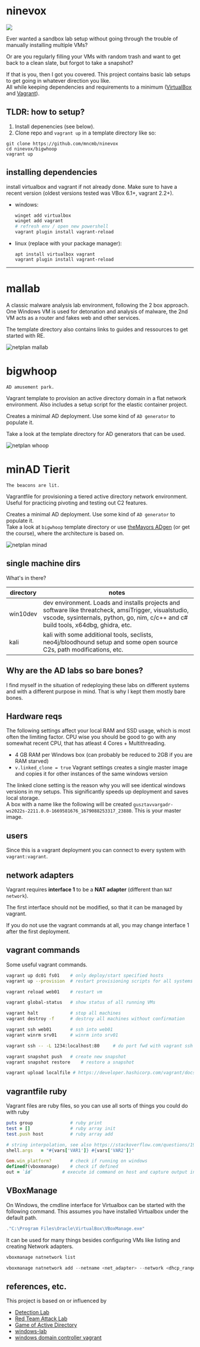# ninevox
![](pics/ninevox.jpg)

Ever wanted a sandbox lab setup without going through the trouble of manually installing multiple VMs? 

Or are you regularly filling your VMs with random trash and want to get back to a clean slate, but forgot to take a snapshot?

If that is you, then I got you covered. This project contains basic lab setups to get going in whatever direction you like.  
All while keeping dependencies and requirements to a minimum ([VirtualBox](https://www.virtualbox.org/) and [Vagrant](https://developer.hashicorp.com/vagrant/downloads)).

## TLDR: how to setup?
1. Install depenencies (see below).
2. Clone repo and `vagrant up` in a template directory like so:
```
git clone https://github.com/mncmb/ninevox
cd ninevox/bigwhoop
vagrant up
```

## installing dependencies
install virtualbox and vagrant if not already done. Make sure to have a recent version (oldest versions tested was VBox 6.1+, vagrant 2.2+).
- windows:
    ```powershell
    winget add virtualbox
    winget add vagrant
    # refresh env / open new powershell
    vagrant plugin install vagrant-reload
    ```
- linux (replace with your package manager):
    ```
    apt install virtualbox vagrant
    vagrant plugin install vagrant-reload
    ```
----


# mallab
A classic malware analysis lab environment, following the 2 box approach.   
One Windows VM is used for detonation and analysis of malware, the 2nd VM acts as a router and fakes web and other services. 

The template directory also contains links to guides and ressources to get started with RE.

![netplan mallab](pics/mallab.jpg)

# bigwhoop
`AD amusement park.`

Vagrant template to provision an active directory domain in a flat network environment. 
Also includes a setup script for the elastic container project.

Creates a minimal AD deployment. Use some kind of `AD generator` to populate it. 

Take a look at the template directory for AD generators that can be used.

![netplan whoop](pics/whoop.jpg)

# minAD Tierit
`The beacons are lit.` 

Vagrantfile for provisioning a tiered active directory network environment. Useful for practicing pivoting and testing out C2 features.   

Creates a minimal AD deployment. Use some kind of `AD generator` to populate it.   
Take a look at `bigwhoop` template directory or use [theMayors ADgen](https://github.com/dievus/ADGenerator) (or get the course), where the architecture is based on.

![netplan minad](pics/minad.jpg)

## single machine dirs
What's in there?

| directory | notes |
| ---|---|
| win10dev | dev environment. Loads and installs projects and software like threatcheck, amsiTrigger, visualstudio, vscode, sysinternals, python, go, nim, c/c++ and c# build tools, x64dbg, ghidra, etc.|
| kali | kali with some additional tools, seclists, neo4j/bloodhound setup and some open source C2s, path modifications, etc.|

## Why are the AD labs so bare bones?
I find myself in the situation of redeploying these labs on different systems and with a different purpose in mind. That is why I kept them mostly bare bones.

## Hardware reqs
The following settings affect your local RAM and SSD usage, which is most often the limiting factor. CPU wise you should be good to go with any somewhat recent CPU, that has atleast 4 Cores + Multithreading.

- 4 GB RAM per Windows box (can probably be reduced to 2GB if you are RAM starved)
- `v.linked_clone = true` Vagrant settings creates a single master image and copies it for other instances of the same windows version 

The linked clone setting is the reason why you will see identical windows versions in my setups. This significantly speeds up deployment and saves local storage.   
A box with a name like the following will be created `gusztavvargadr-ws2022s-2211.0.0-1669581676_1679088253317_23880`. This is your master image.

## users
Since this is a vagrant deployment you can connect to every system with `vagrant:vagrant`.   

## network adapters
Vagrant requires __interface 1__ to be a __NAT adapter__ (different than `NAT network`). 

The first interface should not be modified, so that it can be managed by vagrant.   

If you do not use the vagrant commands at all, you may change interface 1 after the first deployment.


## vagrant commands
Some useful vagrant commands.
```bash
vagrant up dc01 fs01    # only deploy/start specified hosts
vagrant up --provision  # restart provisioning scripts for all systems

vagrant reload web01    # restart vm 

vagrant global-status   # show status of all running VMs

vagrant halt            # stop all machines
vagrant destroy -f      # destroy all machines without confirmation

vagrant ssh web01       # ssh into web01
vagrant winrm srv01     # winrm into srv01

vagrant ssh -- -L 1234:localhost:80     # do port fwd with vagrant ssh 

vagrant snapshot push   # create new snapshot
vagrant snapshot restore    # restore a snapshot

vagrant upload localfile # https://developer.hashicorp.com/vagrant/docs/cli/upload
```

## vagrantfile ruby
Vagrant files are ruby files, so you can use all sorts of things you could do with ruby
```ruby
puts group              # ruby print 
test = []               # ruby array init
test.push host          # ruby array add

# string interpolation, see also https://stackoverflow.com/questions/19648088/pass-environment-variables-to-vagrant-shell-provisioner
shell.args   = "#{vars['VAR1']} #{vars['VAR2']}"  

Gem.win_platform?       # check if running on windows
defined?(vboxmanage)    # check if defined
out = `id`           # execute id command on host and capture output in out
```

## VBoxManage
On Windows, the cmdline interface for Virtualbox can be started with the following command. This assumes you have installed Virtualbox under the default path.
```powershell
."C:\Program Files\Oracle\VirtualBox\VBoxManage.exe"
```
It can be used for many things besides configuring VMs like listing and creating Network adapters.
```powershell
vboxmanage natnetwork list 

vboxmanage natnetwork add --netname <net_adapter> --network <dhcp_range> --enable --dhcp on
```

## references, etc.
This project is based on or influenced by
- [Detection Lab](https://github.com/clong/DetectionLab)
- [Red Team Attack Lab](https://github.com/Marshall-Hallenbeck/red_team_attack_lab)
- [Game of Active Directory](https://github.com/Orange-Cyberdefense/GOAD)
- [windows-lab](https://github.com/dbroeglin/windows-lab)
- [windows domain controller vagrant](https://github.com/rgl/windows-domain-controller-vagrant)
